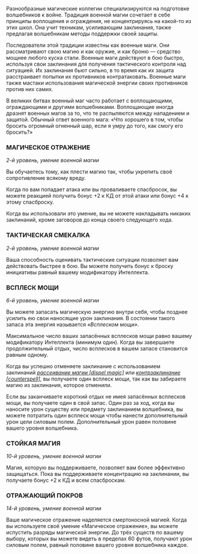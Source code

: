 Разнообразные магические коллегии специализируются на подготовке волшебников к войне. Традиция военной магии сочетает в себе принципы воплощения и ограждения, не концентрируясь на какой-то из этих школ. Она учит техникам, усиливающим заклинания, также предлагая волшебникам методы поддержки своей защиты.

Последователи этой традиции известны как военные маги. Они рассматривают свою магию и как оружие, и как броню — средство мощнее любого куска стали. Военные маги действуют в бою быстро, используя свои заклинания для получения тактического контроля над ситуацией. Их заклинания бьют сильно, в то время как их защита расстраивает попытки их противников контратаковать. Военные маги также мастаки использования магической энергии своих противников против них самих.

В великих битвах военный маг часто работает с воплощающими, ограждающими и другими волшебниками. Воплощающие иногда дразнят военных магов за то, что те распыляются между нападением и защитой. Обычный ответ военного мага: «Что хорошего в том, чтобы бросить огромный огненный шар, если я умру до того, как смогу его бросить?»

  

### МАГИЧЕСКОЕ ОТРАЖЕНИЕ

_2-й уровень, умение военной магии_

Вы обучаетесь тому, как плести магию так, чтобы укрепить своё сопротивление всякому вреду.

Когда по вам попадает атака или вы проваливаете спасбросок, вы можете реакцией получить бонус +2 к КД от этой атаки или бонус +4 к этому спасброску.

Когда вы использовали это умение, вы не можете накладывать никаких заклинаний, кроме заговоров до конца своего следующего хода.

  

### ТАКТИЧЕСКАЯ СМЕКАЛКА

_2-й уровень, умение военной магии_

Ваша способность оценивать тактические ситуации позволяет вам действовать быстрее в бою. Вы можете получить бонус к броску инициативы равный вашему модификатору Интеллекта.

  

### ВСПЛЕСК МОЩИ

_6-й уровень, умение военной магии_

Вы можете запасать магическую энергию внутри себя, чтобы позднее усилить ею свои наносящие урон заклинания. В состоянии такого запаса эта энергия называется _«Всплеском мощи»_.

Максимальное число ваших запасённых всплесков мощи равно вашему модификатору Интеллекта (минимум один). Когда вы завершаете продолжительный отдых, число всплесков в вашем запасе становится равным одному.

Когда вы успешно отменяете заклинание с использованием заклинаний _[рассеивание магии [dispel magic]](https://dnd.su/spells/301-dispel_magic/)_ или _[контрзаклинание [counterspell]](https://dnd.su/spells/132-counterspell/)_, вы получаете один всплеск мощи, так как вы забираете магию из заклинания, которое отменили.

Если вы заканчиваете короткий отдых не имея запасённых всплесков мощи, вы получаете один в свой запас. Один раз за ход, когда вы наносите урон существу или предмету заклинанием волшебника, вы можете потратить один всплеск мощи чтобы нанести дополнительный урон цели силовым полем. Дополнительный урон равен половине вашего уровня волшебника.

  

### СТОЙКАЯ МАГИЯ

_10-й уровень, умение военной магии_

Магия, которую вы поддерживаете, позволяет вам более эффективно защищаться. Пока вы поддерживаете концентрацию на заклинании, вы получаете бонус +2 к КД и всем спасброскам.

  

### ОТРАЖАЮЩИЙ ПОКРОВ

_14-й уровень, умение военной магии_

Ваше магическое отражение наделяется смертоносной магией. Когда вы используете своё умение «Магическое отражение», вы можете испустить разряды магической энергии. До трёх существ по вашему выбору, которых вы можете видеть в пределах 60 футов, получают урон силовым полем, равный половине вашего уровня волшебника каждое.